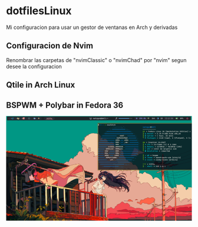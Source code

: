 # dotfilesLinux
Mi configuracion para usar un gestor de ventanas en Arch y derivadas
## Configuracion de Nvim
Renombrar las carpetas de "nvimClassic" o "nvimChad" por "nvim" segun desee la configuracion
## Qtile in Arch Linux
## BSPWM + Polybar in Fedora 36
![Fedora](./wallpapers/Fedora.png)
